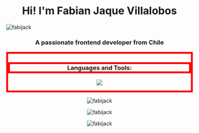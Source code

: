 <!DOCTYPE html>
<html>
  
<head>
  <meta charset="UTF-8">
  <meta http-equiv="refresh" content="30">
  <meta name="viewport" content="width=device-width, initial-scale=1.0">
</head>
  
<body>
<h1 align="center">Hi! I'm Fabian Jaque Villalobos</h1>
<img align="center" src="https://komarev.com/ghpvc/?username=fabijack&label=Profile%20views&color=0e75b6&style=flat" alt="fabijack" />
<h3 align="center">A passionate frontend developer from Chile</h3>
  
<div style="border: 5px solid red;">
  
<h3 style="border: 5px solid red;" align="center">Languages and Tools:</h3>
<p align="center">
  <a href="https://skillicons.dev">
    <img src="https://skillicons.dev/icons?i=html,css,javascript,python,mysql,django,angular,bootstrap,vscode"/>
  </a>
</p>
  
</div>  

<p align="center"><img src="https://github-readme-stats.vercel.app/api/top-langs?username=fabijack&show_icons=true&theme=dark" alt="fabijack" /></p>
<p align="center"><img  src="https://github-readme-stats.vercel.app/api?username=fabijack&show_icons=true&theme=dark" alt="fabijack"/></p>
<p align="center"><img src="https://github-readme-streak-stats.herokuapp.com/?user=fabijack&show_icons=true&theme=dark" alt="fabijack"/></p>

  
</body>
</html>
